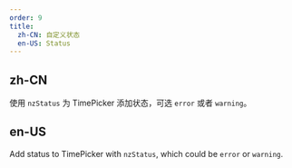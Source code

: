 ```yaml
---
order: 9
title:
  zh-CN: 自定义状态
  en-US: Status
---
```


## zh-CN

使用 `nzStatus` 为 TimePicker 添加状态，可选 `error` 或者 `warning`。

## en-US

Add status to TimePicker with `nzStatus`, which could be `error` or `warning`.
